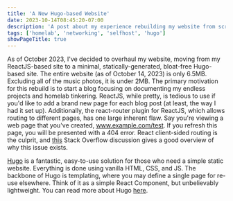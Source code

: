 ```yaml
---
title: 'A New Hugo-based Website'
date: 2023-10-14T08:45:20-07:00
description: 'A post about my experience rebuilding my website from scratch using the static-site generator, Hugo'
tags: ['homelab', 'networking', 'selfhost', 'hugo']
showPageTitle: true
---
```


As of October 2023, I've decided to overhaul my website, moving from my ReactJS-based site to a minimal, statically-generated, bloat-free Hugo-based site. The entire website (as of October 14, 2023) is only 6.5MB. Excluding all of the music photos, it is under 2MB. The primary motivation for this rebuild is to start a blog focusing on documenting my endless projects and homelab tinkering. ReactJS, while pretty, is tedious to use if you'd like to add a brand new page for each blog post (at least, the way I had it set up). Additionally, the react-router plugin for ReactJS, which allows routing to different pages, has one large inherent flaw. Say you're viewing a web page that you've created, www.example.com/test. If you refresh this page, you will be presented with a 404 error. React client-sided routing is the culprit, and [this](https://stackoverflow.com/questions/27928372/react-router-urls-dont-work-when-refreshing-or-writing-manually) Stack Overflow discussion gives a good overview of why this issue exists.

[Hugo](https://github.com/gohugoio/hugo) is a fantastic, easy-to-use solution for those who need a simple static website. Everything is done using vanilla HTML, CSS, and JS. The backbone of Hugo is templating, where you may define a single page for re-use elsewhere. Think of it as a simple React Component, but unbelievably lightweight. You can read more about Hugo [here](https://gohugo.io/).
